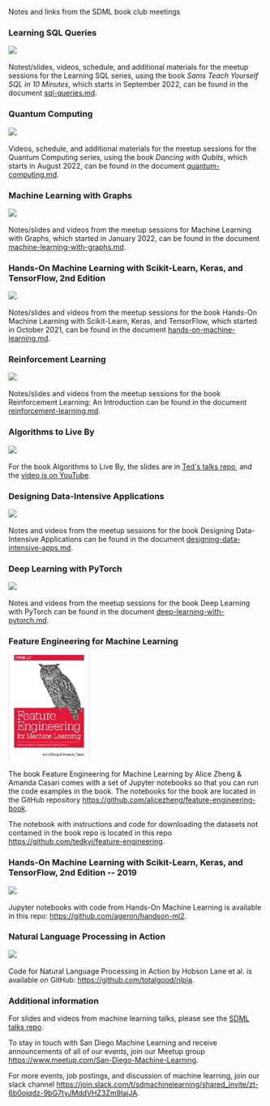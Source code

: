 Notes and links from the SDML book club meetings

### Learning SQL Queries
<img src="https://github.com/SanDiegoMachineLearning/bookclub/blob/master/images/sqlin10min.jpg?raw=true" width="160">

Notest/slides, videos, schedule, and additional materials for the meetup sessions for the Learning SQL series, 
using the book *Sams Teach Yourself SQL in 10 Minutes*, which starts in September 2022,
can be found in the document [sql-queries.md](./quantum-computing.md).

### Quantum Computing
<img src="https://github.com/SanDiegoMachineLearning/bookclub/blob/master/images/dancing_with_qubits.png?raw=true" width="160">

Videos, schedule, and additional materials for the meetup sessions for the Quantum Computing series, using the book *Dancing with Qubits*, which starts in August 2022,
can be found in the document [quantum-computing.md](./quantum-computing.md).

### Machine Learning with Graphs
<img src="https://github.com/SanDiegoMachineLearning/bookclub/blob/master/images/graph.jpg?raw=true" width="160">

Notes/slides and videos from the meetup sessions for Machine Learning with Graphs, which started in January 2022,
can be found in the document [machine-learning-with-graphs.md](./machine-learning-with-graphs.md).

### Hands-On Machine Learning with Scikit-Learn, Keras, and TensorFlow, 2nd Edition
<img src="https://github.com/SanDiegoMachineLearning/bookclub/blob/master/images/homl_geron.jpg?raw=true" width="160">

Notes/slides and videos from the meetup sessions for the book Hands-On Machine Learning with Scikit-Learn, Keras, and TensorFlow, 
which started in October 2021,
can be found in the document [hands-on-machine-learning.md](./hands-on-machine-learning.md).

### Reinforcement Learning
<img src="https://github.com/SanDiegoMachineLearning/bookclub/blob/master/images/reinforcement-learning.jpg?raw=true" width="160">

Notes/slides and videos from the meetup sessions for the book Reinforcement Learning:  An Introduction
can be found in the document [reinforcement-learning.md](./reinforcement-learning.md).

### Algorithms to Live By
<img src="https://github.com/SanDiegoMachineLearning/bookclub/blob/master/images/algorithms-to-live-by-paperback-3d.png?raw=true" width="160">

For the book Algorithms to Live By,
the slides are in [Ted's talks repo](https://github.com/tedkyi/talks), and the [video is on YouTube](https://youtu.be/DKUNUYGS1Kw).

### Designing Data-Intensive Applications
<img src="https://github.com/SanDiegoMachineLearning/bookclub/blob/master/images/designing-data-intensive-apps.jpg?raw=true" width="160">

Notes and videos from the meetup sessions for the book Designing Data-Intensive Applications
can be found in the document [designing-data-intensive-apps.md](./designing-data-intensive-apps.md).

### Deep Learning with PyTorch
<img src="https://github.com/SanDiegoMachineLearning/bookclub/blob/master/images/deep-learning-with-pytorch.jpg?raw=true" width="160">

Notes and videos from the meetup sessions for the book Deep Learning with PyTorch
can be found in the document [deep-learning-with-pytorch.md](./deep-learning-with-pytorch.md).

### Feature Engineering for Machine Learning
<img src="https://github.com/tedkyi/feature-engineering/blob/master/feature_engineering.jpg?raw=true" width="160">

The book Feature Engineering for Machine Learning by Alice Zheng & Amanda Casari comes with a set of Jupyter notebooks so that you can run the code examples in the book.
The notebooks for the book are located in the GitHub repository https://github.com/alicezheng/feature-engineering-book.

The notebook with instructions and code for downloading the datasets not contained in the book repo is located in this repo https://github.com/tedkyi/feature-engineering.

### Hands-On Machine Learning with Scikit-Learn, Keras, and TensorFlow, 2nd Edition -- 2019
<img src="https://github.com/SanDiegoMachineLearning/bookclub/blob/master/images/homl_geron.jpg?raw=true" width="160">

Jupyter notebooks with code from Hands-On Machine Learning is available in this repo:  https://github.com/ageron/handson-ml2.

### Natural Language Processing in Action
<img src="https://github.com/SanDiegoMachineLearning/bookclub/blob/master/images/nlpia.jpg?raw=true" width="160">

Code for Natural Language Processing in Action by Hobson Lane et al. is available on GitHub:  https://github.com/totalgood/nlpia.

### Additional information

For slides and videos from machine learning talks, please see the [SDML talks repo](https://github.com/SanDiegoMachineLearning/talks).

To stay in touch with San Diego Machine Learning and receive announcements of all of our events, join our Meetup group https://www.meetup.com/San-Diego-Machine-Learning.

For more events, job postings, and discussion of machine learning, join our slack channel 
https://join.slack.com/t/sdmachinelearning/shared_invite/zt-6b0ojqdz-9bG7tyJMddVHZ3Zm9IajJA.

<br>
<br>
